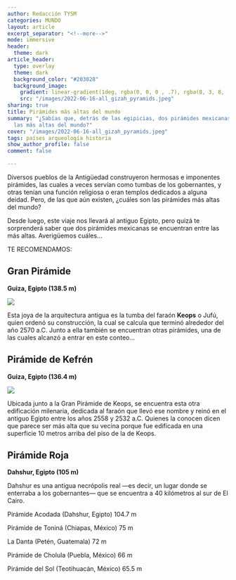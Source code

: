 ```yaml
---
author: Redacción TYSM
categories: MUNDO
layout: article
excerpt_separator: "<!--more-->"
mode: immersive
header:
  theme: dark
article_header:
  type: overlay
  theme: dark
  background_color: "#203028"
  background_image:
    gradient: linear-gradient(1deg, rgba(0, 0, 0 , .7), rgba(8, 3, 8, .9))
    src: "/images/2022-06-16-all_gizah_pyramids.jpeg"
sharing: true
title: Pirámides más altas del mundo
summary: "¿Sabías que, detrás de las egipicias, dos pirámides mexicanas están entre
  las más altas del mundo?"
cover: "/images/2022-06-16-all_gizah_pyramids.jpeg"
tags: países arqueología historia
show_author_profile: false
comment: false

---
```

Diversos pueblos de la Antigüedad construyeron hermosas e imponentes pirámides, las cuales a veces servían como tumbas de los gobernantes, y otras tenían una función religiosa o eran templos dedicados a alguna deidad. Pero, de las que aún existen, ¿cuáles son las pirámides más altas del mundo?

Desde luego, este viaje nos llevará al antiguo Egipto, pero quizá te sorprenderá saber que dos pirámides mexicanas se encuentran entre las más altas. Averigüemos cuáles…

TE RECOMENDAMOS:

## Gran Pirámide

**Guiza, Egipto (138.5 m)**

![](https://upload.wikimedia.org/wikipedia/commons/thumb/e/e3/Kheops-Pyramid.jpg/1024px-Kheops-Pyramid.jpg)

Esta joya de la arquitectura antigua es la tumba del faraón **Keops** o Jufú, quien ordenó su construcción, la cual se calcula que terminó alrededor del año 2570 a.C. Junto a ella también se encuentran otras pirámides, una de las cuales alcanzó a entrar en este conteo…

## Pirámide de Kefrén

**Guiza, Egipto (136.4 m)**

![](https://upload.wikimedia.org/wikipedia/commons/thumb/6/69/Pyramid_of_Khafre_and_Sphinx%2C_Giza%2C_Greater_Cairo%2C_Egypt.jpg/1024px-Pyramid_of_Khafre_and_Sphinx%2C_Giza%2C_Greater_Cairo%2C_Egypt.jpg)

Ubicada junto a la Gran Pirámide de Keops, se encuentra esta otra edificación milenaria, dedicada al faraón que llevó ese nombre y reinó en el antiguo Egipto entre los años 2558 y 2532 a.C. Quienes la conocen dicen que parece ser más alta que su vecina porque fue edificada en una superficie 10 metros arriba del piso de la de Keops.

## Pirámide Roja

**Dahshur, Egipto (105 m)**

Dahshur es una antigua necrópolis real —es decir, un lugar donde se enterraba a los gobernantes— que se encuentra a 40 kilómetros al sur de El Cairo.

Pirámide Acodada (Dahshur, Egipto) 104.7 m

Pirámide de Toniná (Chiapas, México) 75 m

La Danta (Petén, Guatemala) 72 m

Pirámide de Cholula (Puebla, México) 66 m

Pirámide del Sol (Teotihuacán, México) 65.5 m